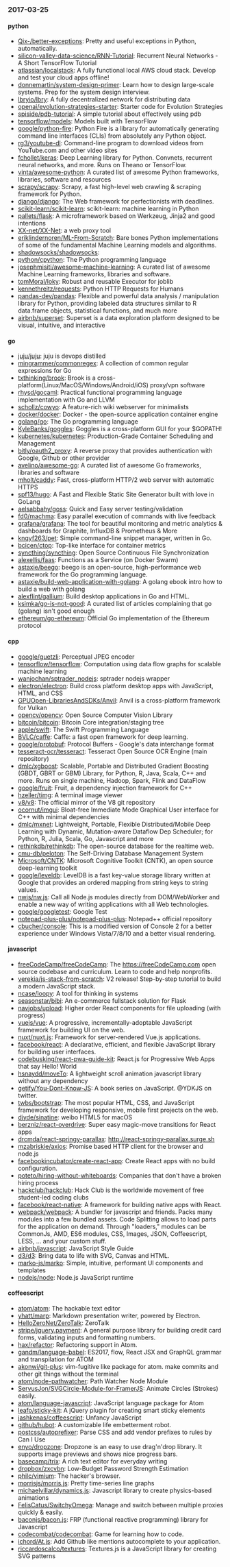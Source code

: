 ### 2017-03-25

#### python
* [Qix-/better-exceptions](https://github.com/Qix-/better-exceptions): Pretty and useful exceptions in Python, automatically.
* [silicon-valley-data-science/RNN-Tutorial](https://github.com/silicon-valley-data-science/RNN-Tutorial): Recurrent Neural Networks - A Short TensorFlow Tutorial
* [atlassian/localstack](https://github.com/atlassian/localstack): A fully functional local AWS cloud stack. Develop and test your cloud apps offline!
* [donnemartin/system-design-primer](https://github.com/donnemartin/system-design-primer): Learn how to design large-scale systems. Prep for the system design interview.
* [lbryio/lbry](https://github.com/lbryio/lbry): A fully decentralized network for distributing data
* [openai/evolution-strategies-starter](https://github.com/openai/evolution-strategies-starter): Starter code for Evolution Strategies
* [spiside/pdb-tutorial](https://github.com/spiside/pdb-tutorial): A simple tutorial about effectively using pdb
* [tensorflow/models](https://github.com/tensorflow/models): Models built with TensorFlow
* [google/python-fire](https://github.com/google/python-fire): Python Fire is a library for automatically generating command line interfaces (CLIs) from absolutely any Python object.
* [rg3/youtube-dl](https://github.com/rg3/youtube-dl): Command-line program to download videos from YouTube.com and other video sites
* [fchollet/keras](https://github.com/fchollet/keras): Deep Learning library for Python. Convnets, recurrent neural networks, and more. Runs on Theano or TensorFlow.
* [vinta/awesome-python](https://github.com/vinta/awesome-python): A curated list of awesome Python frameworks, libraries, software and resources
* [scrapy/scrapy](https://github.com/scrapy/scrapy): Scrapy, a fast high-level web crawling & scraping framework for Python.
* [django/django](https://github.com/django/django): The Web framework for perfectionists with deadlines.
* [scikit-learn/scikit-learn](https://github.com/scikit-learn/scikit-learn): scikit-learn: machine learning in Python
* [pallets/flask](https://github.com/pallets/flask): A microframework based on Werkzeug, Jinja2 and good intentions
* [XX-net/XX-Net](https://github.com/XX-net/XX-Net): a web proxy tool
* [eriklindernoren/ML-From-Scratch](https://github.com/eriklindernoren/ML-From-Scratch): Bare bones Python implementations of some of the fundamental Machine Learning models and algorithms.
* [shadowsocks/shadowsocks](https://github.com/shadowsocks/shadowsocks): 
* [python/cpython](https://github.com/python/cpython): The Python programming language
* [josephmisiti/awesome-machine-learning](https://github.com/josephmisiti/awesome-machine-learning): A curated list of awesome Machine Learning frameworks, libraries and software.
* [tomMoral/loky](https://github.com/tomMoral/loky): Robust and reusable Executor for joblib
* [kennethreitz/requests](https://github.com/kennethreitz/requests): Python HTTP Requests for Humans
* [pandas-dev/pandas](https://github.com/pandas-dev/pandas): Flexible and powerful data analysis / manipulation library for Python, providing labeled data structures similar to R data.frame objects, statistical functions, and much more
* [airbnb/superset](https://github.com/airbnb/superset): Superset is a data exploration platform designed to be visual, intuitive, and interactive

#### go
* [juju/juju](https://github.com/juju/juju): juju is devops distilled
* [mingrammer/commonregex](https://github.com/mingrammer/commonregex):  A collection of common regular expressions for Go
* [txthinking/brook](https://github.com/txthinking/brook): Brook is a cross-platform(Linux/MacOS/Windows/Android/iOS) proxy/vpn software
* [rhysd/gocaml](https://github.com/rhysd/gocaml):  Practical functional programming language implementation with Go and LLVM
* [schollz/cowyo](https://github.com/schollz/cowyo): A feature-rich wiki webserver for minimalists  
* [docker/docker](https://github.com/docker/docker): Docker - the open-source application container engine
* [golang/go](https://github.com/golang/go): The Go programming language
* [KyleBanks/goggles](https://github.com/KyleBanks/goggles):  Goggles is a cross-platform GUI for your $GOPATH!
* [kubernetes/kubernetes](https://github.com/kubernetes/kubernetes): Production-Grade Container Scheduling and Management
* [bitly/oauth2_proxy](https://github.com/bitly/oauth2_proxy): A reverse proxy that provides authentication with Google, Github or other provider
* [avelino/awesome-go](https://github.com/avelino/awesome-go): A curated list of awesome Go frameworks, libraries and software
* [mholt/caddy](https://github.com/mholt/caddy): Fast, cross-platform HTTP/2 web server with automatic HTTPS
* [spf13/hugo](https://github.com/spf13/hugo): A Fast and Flexible Static Site Generator built with love in GoLang
* [aelsabbahy/goss](https://github.com/aelsabbahy/goss): Quick and Easy server testing/validation
* [fd0/machma](https://github.com/fd0/machma): Easy parallel execution of commands with live feedback
* [grafana/grafana](https://github.com/grafana/grafana): The tool for beautiful monitoring and metric analytics & dashboards for Graphite, InfluxDB & Prometheus & More
* [knqyf263/pet](https://github.com/knqyf263/pet): Simple command-line snippet manager, written in Go.
* [bcicen/ctop](https://github.com/bcicen/ctop): Top-like interface for container metrics
* [syncthing/syncthing](https://github.com/syncthing/syncthing): Open Source Continuous File Synchronization
* [alexellis/faas](https://github.com/alexellis/faas): Functions as a Service (on Docker Swarm)
* [astaxie/beego](https://github.com/astaxie/beego): beego is an open-source, high-performance web framework for the Go programming language.
* [astaxie/build-web-application-with-golang](https://github.com/astaxie/build-web-application-with-golang): A golang ebook intro how to build a web with golang
* [alexflint/gallium](https://github.com/alexflint/gallium): Build desktop applications in Go and HTML.
* [ksimka/go-is-not-good](https://github.com/ksimka/go-is-not-good): A curated list of articles complaining that go (golang) isn't good enough
* [ethereum/go-ethereum](https://github.com/ethereum/go-ethereum): Official Go implementation of the Ethereum protocol

#### cpp
* [google/guetzli](https://github.com/google/guetzli): Perceptual JPEG encoder
* [tensorflow/tensorflow](https://github.com/tensorflow/tensorflow): Computation using data flow graphs for scalable machine learning
* [wanjochan/sptrader_nodejs](https://github.com/wanjochan/sptrader_nodejs): sptrader nodejs wrapper
* [electron/electron](https://github.com/electron/electron): Build cross platform desktop apps with JavaScript, HTML, and CSS
* [GPUOpen-LibrariesAndSDKs/Anvil](https://github.com/GPUOpen-LibrariesAndSDKs/Anvil): Anvil is a cross-platform framework for Vulkan
* [opencv/opencv](https://github.com/opencv/opencv): Open Source Computer Vision Library
* [bitcoin/bitcoin](https://github.com/bitcoin/bitcoin): Bitcoin Core integration/staging tree
* [apple/swift](https://github.com/apple/swift): The Swift Programming Language
* [BVLC/caffe](https://github.com/BVLC/caffe): Caffe: a fast open framework for deep learning.
* [google/protobuf](https://github.com/google/protobuf): Protocol Buffers - Google's data interchange format
* [tesseract-ocr/tesseract](https://github.com/tesseract-ocr/tesseract): Tesseract Open Source OCR Engine (main repository)
* [dmlc/xgboost](https://github.com/dmlc/xgboost): Scalable, Portable and Distributed Gradient Boosting (GBDT, GBRT or GBM) Library, for Python, R, Java, Scala, C++ and more. Runs on single machine, Hadoop, Spark, Flink and DataFlow
* [google/fruit](https://github.com/google/fruit): Fruit, a dependency injection framework for C++
* [hzeller/timg](https://github.com/hzeller/timg): A terminal image viewer
* [v8/v8](https://github.com/v8/v8): The official mirror of the V8 git repository
* [ocornut/imgui](https://github.com/ocornut/imgui): Bloat-free Immediate Mode Graphical User interface for C++ with minimal dependencies
* [dmlc/mxnet](https://github.com/dmlc/mxnet): Lightweight, Portable, Flexible Distributed/Mobile Deep Learning with Dynamic, Mutation-aware Dataflow Dep Scheduler; for Python, R, Julia, Scala, Go, Javascript and more
* [rethinkdb/rethinkdb](https://github.com/rethinkdb/rethinkdb): The open-source database for the realtime web.
* [cmu-db/peloton](https://github.com/cmu-db/peloton): The Self-Driving Database Management System
* [Microsoft/CNTK](https://github.com/Microsoft/CNTK): Microsoft Cognitive Toolkit (CNTK), an open source deep-learning toolkit
* [google/leveldb](https://github.com/google/leveldb): LevelDB is a fast key-value storage library written at Google that provides an ordered mapping from string keys to string values.
* [nwjs/nw.js](https://github.com/nwjs/nw.js): Call all Node.js modules directly from DOM/WebWorker and enable a new way of writing applications with all Web technologies.
* [google/googletest](https://github.com/google/googletest): Google Test
* [notepad-plus-plus/notepad-plus-plus](https://github.com/notepad-plus-plus/notepad-plus-plus): Notepad++ official repository
* [cbucher/console](https://github.com/cbucher/console): This is a modified version of Console 2 for a better experience under Windows Vista/7/8/10 and a better visual rendering.

#### javascript
* [freeCodeCamp/freeCodeCamp](https://github.com/freeCodeCamp/freeCodeCamp): The https://freeCodeCamp.com open source codebase and curriculum. Learn to code and help nonprofits.
* [verekia/js-stack-from-scratch](https://github.com/verekia/js-stack-from-scratch):  V2 release!   Step-by-step tutorial to build a modern JavaScript stack.
* [ncase/loopy](https://github.com/ncase/loopy): A tool for thinking in systems
* [seasonstar/bibi](https://github.com/seasonstar/bibi): An e-commerce fullstack solution for Flask 
* [navjobs/upload](https://github.com/navjobs/upload): Higher order React components for file uploading (with progress)
* [vuejs/vue](https://github.com/vuejs/vue): A progressive, incrementally-adoptable JavaScript framework for building UI on the web.
* [nuxt/nuxt.js](https://github.com/nuxt/nuxt.js): Framework for server-rendered Vue.js applications.
* [facebook/react](https://github.com/facebook/react): A declarative, efficient, and flexible JavaScript library for building user interfaces.
* [codebusking/react-pwa-guide-kit](https://github.com/codebusking/react-pwa-guide-kit): React.js for Progressive Web Apps that say Hello! World
* [hsnaydd/moveTo](https://github.com/hsnaydd/moveTo): A lightweight scroll animation javascript library without any dependency
* [getify/You-Dont-Know-JS](https://github.com/getify/You-Dont-Know-JS): A book series on JavaScript. @YDKJS on twitter.
* [twbs/bootstrap](https://github.com/twbs/bootstrap): The most popular HTML, CSS, and JavaScript framework for developing responsive, mobile first projects on the web.
* [djyde/sinatine](https://github.com/djyde/sinatine): weibo HTML5 for macOS
* [berzniz/react-overdrive](https://github.com/berzniz/react-overdrive): Super easy magic-move transitions for React apps
* [drcmda/react-springy-parallax](https://github.com/drcmda/react-springy-parallax): http://react-springy-parallax.surge.sh
* [mzabriskie/axios](https://github.com/mzabriskie/axios): Promise based HTTP client for the browser and node.js
* [facebookincubator/create-react-app](https://github.com/facebookincubator/create-react-app): Create React apps with no build configuration.
* [poteto/hiring-without-whiteboards](https://github.com/poteto/hiring-without-whiteboards):  Companies that don't have a broken hiring process
* [hackclub/hackclub](https://github.com/hackclub/hackclub): Hack Club is the worldwide movement of free student-led coding clubs
* [facebook/react-native](https://github.com/facebook/react-native): A framework for building native apps with React.
* [webpack/webpack](https://github.com/webpack/webpack): A bundler for javascript and friends. Packs many modules into a few bundled assets. Code Splitting allows to load parts for the application on demand. Through "loaders," modules can be CommonJs, AMD, ES6 modules, CSS, Images, JSON, Coffeescript, LESS, ... and your custom stuff.
* [airbnb/javascript](https://github.com/airbnb/javascript): JavaScript Style Guide
* [d3/d3](https://github.com/d3/d3): Bring data to life with SVG, Canvas and HTML. 
* [marko-js/marko](https://github.com/marko-js/marko): Simple, intuitive, performant UI components and templates
* [nodejs/node](https://github.com/nodejs/node): Node.js JavaScript runtime 

#### coffeescript
* [atom/atom](https://github.com/atom/atom): The hackable text editor
* [yhatt/marp](https://github.com/yhatt/marp): Markdown presentation writer, powered by Electron.
* [HelloZeroNet/ZeroTalk](https://github.com/HelloZeroNet/ZeroTalk): ZeroTalk
* [stripe/jquery.payment](https://github.com/stripe/jquery.payment): A general purpose library for building credit card forms, validating inputs and formatting numbers.
* [hax/refactor](https://github.com/hax/refactor): Refactoring support in Atom.
* [gandm/language-babel](https://github.com/gandm/language-babel): ES2017, flow, React JSX and GraphQL grammar and transpilation for ATOM
* [akonwi/git-plus](https://github.com/akonwi/git-plus): vim-fugitive like package for atom. make commits and other git things without the terminal
* [atom/node-pathwatcher](https://github.com/atom/node-pathwatcher): Path Watcher Node Module
* [ServusJon/SVGCircle-Module-for-FramerJS](https://github.com/ServusJon/SVGCircle-Module-for-FramerJS): Animate Circles (Strokes) easily.
* [atom/language-javascript](https://github.com/atom/language-javascript): JavaScript language package for Atom
* [leafo/sticky-kit](https://github.com/leafo/sticky-kit): A jQuery plugin for creating smart sticky elements
* [jashkenas/coffeescript](https://github.com/jashkenas/coffeescript): Unfancy JavaScript
* [github/hubot](https://github.com/github/hubot): A customizable life embetterment robot.
* [postcss/autoprefixer](https://github.com/postcss/autoprefixer): Parse CSS and add vendor prefixes to rules by Can I Use
* [enyo/dropzone](https://github.com/enyo/dropzone): Dropzone is an easy to use drag'n'drop library. It supports image previews and shows nice progress bars.
* [basecamp/trix](https://github.com/basecamp/trix): A rich text editor for everyday writing
* [dropbox/zxcvbn](https://github.com/dropbox/zxcvbn): Low-Budget Password Strength Estimation
* [philc/vimium](https://github.com/philc/vimium): The hacker's browser.
* [morrisjs/morris.js](https://github.com/morrisjs/morris.js): Pretty time-series line graphs
* [michaelvillar/dynamics.js](https://github.com/michaelvillar/dynamics.js): Javascript library to create physics-based animations
* [FelisCatus/SwitchyOmega](https://github.com/FelisCatus/SwitchyOmega): Manage and switch between multiple proxies quickly & easily.
* [baconjs/bacon.js](https://github.com/baconjs/bacon.js): FRP (functional reactive programming) library for Javascript
* [codecombat/codecombat](https://github.com/codecombat/codecombat): Game for learning how to code.
* [ichord/At.js](https://github.com/ichord/At.js): Add Github like mentions autocomplete to your application.
* [riccardoscalco/textures](https://github.com/riccardoscalco/textures): Textures.js is a JavaScript library for creating SVG patterns
